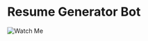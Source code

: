 # Resume Generator Bot

![Watch Me](https://github.com/user-attachments/assets/10ede52a-870e-48f9-8988-3d7caf537782)
